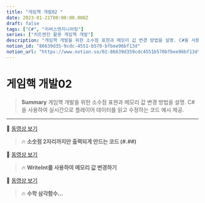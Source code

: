 ```yaml
---
title: "게임핵 개발02 "
date: 2023-01-21T00:00:00.000Z
draft: false
tags: ["C#", "리버스엔지니어링"]
series: ["치트엔진 활용 게임핵 개발"]
description: "게임핵 개발을 위한 소수점 표현과 메모리 값 변경 방법을 설명. C#을 사용하여 실시간으로 플레이어 데이터를 읽고 수정하는 코드 예시 제공."
notion_id: "86639d35-9cdc-4551-b570-bfbee96bf13d"
notion_url: "https://www.notion.so/02-86639d359cdc4551b570bfbee96bf13d"
---
```


# 게임핵 개발02 

> **Summary**
> 게임핵 개발을 위한 소수점 표현과 메모리 값 변경 방법을 설명. C#을 사용하여 실시간으로 플레이어 데이터를 읽고 수정하는 코드 예시 제공.

---

🎥 [동영상 보기](https://youtu.be/1zMlLdViMno)

> 🔥 ****소숫점 2자리까지만 출력되게 만드는 코드 (#.##)****

🎥 [동영상 보기](https://www.youtube.com/watch?v=5ZHRlbRSCRc&list=PLnIaYcDMsScxvz3yyClxLU9W6upAUyPzc&index=8)

> 🔥 ****WriteInt를 사용하여 메모리 값 변경하기****

🎥 [동영상 보기](https://www.youtube.com/watch?v=PPHa6T_w0pY&list=PLnIaYcDMsScxvz3yyClxLU9W6upAUyPzc&index=11)

> 🔥 ****수학 삼각함수…****

